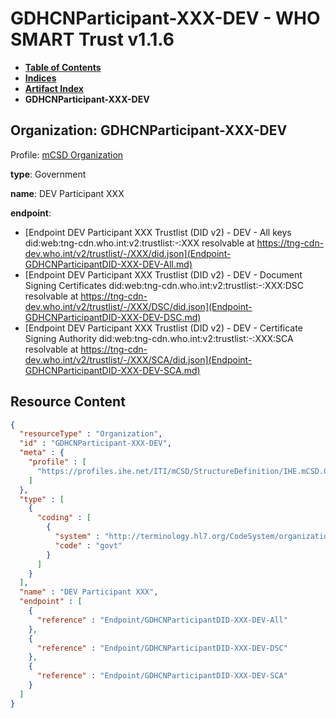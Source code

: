 # GDHCNParticipant-XXX-DEV - WHO SMART Trust v1.1.6

* [**Table of Contents**](toc.md)
* [**Indices**](indices.md)
* [**Artifact Index**](artifacts.md)
* **GDHCNParticipant-XXX-DEV**

## Organization: GDHCNParticipant-XXX-DEV

Profile: [mCSD Organization](https://profiles.ihe.net/ITI/mCSD/4.0.0/StructureDefinition-IHE.mCSD.Organization.html)

**type**: Government

**name**: DEV Participant XXX

**endpoint**: 

* [Endpoint DEV Participant XXX Trustlist (DID v2) - DEV - All keys did:web:tng-cdn.who.int:v2:trustlist:-:XXX resolvable at https://tng-cdn-dev.who.int/v2/trustlist/-/XXX/did.json](Endpoint-GDHCNParticipantDID-XXX-DEV-All.md)
* [Endpoint DEV Participant XXX Trustlist (DID v2) - DEV - Document Signing Certificates did:web:tng-cdn.who.int:v2:trustlist:-:XXX:DSC resolvable at https://tng-cdn-dev.who.int/v2/trustlist/-/XXX/DSC/did.json](Endpoint-GDHCNParticipantDID-XXX-DEV-DSC.md)
* [Endpoint DEV Participant XXX Trustlist (DID v2) - DEV - Certificate Signing Authority did:web:tng-cdn.who.int:v2:trustlist:-:XXX:SCA resolvable at https://tng-cdn-dev.who.int/v2/trustlist/-/XXX/SCA/did.json](Endpoint-GDHCNParticipantDID-XXX-DEV-SCA.md)



## Resource Content

```json
{
  "resourceType" : "Organization",
  "id" : "GDHCNParticipant-XXX-DEV",
  "meta" : {
    "profile" : [
      "https://profiles.ihe.net/ITI/mCSD/StructureDefinition/IHE.mCSD.Organization"
    ]
  },
  "type" : [
    {
      "coding" : [
        {
          "system" : "http://terminology.hl7.org/CodeSystem/organization-type",
          "code" : "govt"
        }
      ]
    }
  ],
  "name" : "DEV Participant XXX",
  "endpoint" : [
    {
      "reference" : "Endpoint/GDHCNParticipantDID-XXX-DEV-All"
    },
    {
      "reference" : "Endpoint/GDHCNParticipantDID-XXX-DEV-DSC"
    },
    {
      "reference" : "Endpoint/GDHCNParticipantDID-XXX-DEV-SCA"
    }
  ]
}

```
